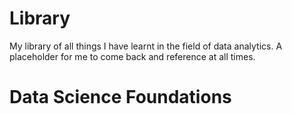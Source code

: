 # Library
My library of all things I have learnt in the field of data analytics. A placeholder for me to come back and reference at all times.
# Data Science Foundations
